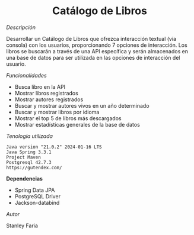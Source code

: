 <h1 align="center">Catálogo de Libros</h1>

<p><em>Descripción</em></p>
<p>Desarrollar un Catálogo de Libros que ofrezca interacción textual (vía consola) con los usuarios, proporcionando 7 opciones de interacción. Los libros se buscarán a través de una API específica y serán almacenados en una base de datos para ser utilizada en las opciones de interacción del usuario.</p>


<p><em>Funcionalidades</em></p>
<ul>
    <li>Busca libro en la API</li>
    <li>Mostrar libros registrados</li>
    <li>Mostrar autores registrados</li>
    <li>Buscar y mostrar autores vivos en un año determinado</li>
    <li>Buscar y mostrar libros por idioma</li>
    <li>Mostrar el top 5 de libros más descargados</li>
    <li>Mostrar estadísticas generales de la base de datos</li>
</ul>

<p><em>Tenología utilizada</em></p>
<pre><code>Java version "21.0.2" 2024-01-16 LTS
Java Spring 3.3.1
Project Maven
Postgresql 42.7.3
https://gutendex.com/</code></pre>

<p><strong>Dependencias</strong></p>
<ul>
    <li>Spring Data JPA</li>
    <li>PostgreSQL Driver</li>
    <li>Jackson-databind</li>
</ul>

<p><em>Autor</em></p>
<p>Stanley Faria</p>
